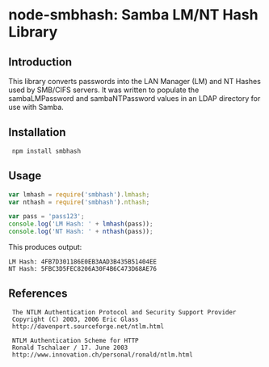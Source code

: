 # node-smbhash: Samba LM/NT Hash Library

## Introduction

This library converts passwords into the LAN Manager (LM) and
NT Hashes used by SMB/CIFS servers.  It was written to populate
the sambaLMPassword and sambaNTPassword values in an LDAP directory
for use with Samba.

## Installation

     npm install smbhash

## Usage

```javascript
var lmhash = require('smbhash').lmhash;
var nthash = require('smbhash').nthash;

var pass = 'pass123';
console.log('LM Hash: ' + lmhash(pass));
console.log('NT Hash: ' + nthash(pass));
```

This produces output:

```
LM Hash: 4FB7D301186E0EB3AAD3B435B51404EE
NT Hash: 5FBC3D5FEC8206A30F4B6C473D68AE76
```

## References

     The NTLM Authentication Protocol and Security Support Provider
     Copyright (C) 2003, 2006 Eric Glass
     http://davenport.sourceforge.net/ntlm.html
     
     NTLM Authentication Scheme for HTTP
     Ronald Tschalaer / 17. June 2003
     http://www.innovation.ch/personal/ronald/ntlm.html
